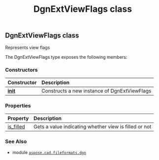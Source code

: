 ﻿---
title: DgnExtViewFlags class
second_title: Aspose.CAD for Python via .NET API References
description: 
type: docs
weight: 60
url: /python-net/aspose.cad.fileformats.dgn/dgnextviewflags/
is_root: false
---

## DgnExtViewFlags class

Represents view flags



The DgnExtViewFlags type exposes the following members:

### Constructors
| Constructor | Description |
| :- | :- |
| [__init__](/cad/python-net/aspose.cad.fileformats.dgn/dgnextviewflags/__init__/#) | Constructs a new instance of DgnExtViewFlags |


### Properties
| Property | Description |
| :- | :- |
| [is_filled](/cad/python-net/aspose.cad.fileformats.dgn/dgnextviewflags/is_filled) | Gets a value indicating whether view is filled or not |



### See Also
* module [`aspose.cad.fileformats.dgn`](..)
